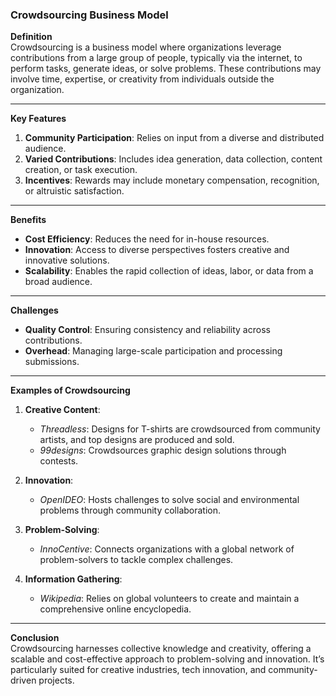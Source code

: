 ### Crowdsourcing Business Model

**Definition**  
Crowdsourcing is a business model where organizations leverage contributions from a large group of people, typically via the internet, to perform tasks, generate ideas, or solve problems. These contributions may involve time, expertise, or creativity from individuals outside the organization.

---

**Key Features**

1. **Community Participation**: Relies on input from a diverse and distributed audience.
2. **Varied Contributions**: Includes idea generation, data collection, content creation, or task execution.
3. **Incentives**: Rewards may include monetary compensation, recognition, or altruistic satisfaction.

---

**Benefits**

- **Cost Efficiency**: Reduces the need for in-house resources.
- **Innovation**: Access to diverse perspectives fosters creative and innovative solutions.
- **Scalability**: Enables the rapid collection of ideas, labor, or data from a broad audience.

---

**Challenges**

- **Quality Control**: Ensuring consistency and reliability across contributions.
- **Overhead**: Managing large-scale participation and processing submissions.

---

**Examples of Crowdsourcing**

1. **Creative Content**:
    
    - _Threadless_: Designs for T-shirts are crowdsourced from community artists, and top designs are produced and sold.
    - _99designs_: Crowdsources graphic design solutions through contests.
2. **Innovation**:
    
    - _OpenIDEO_: Hosts challenges to solve social and environmental problems through community collaboration.
3. **Problem-Solving**:
    
    - _InnoCentive_: Connects organizations with a global network of problem-solvers to tackle complex challenges.
4. **Information Gathering**:
    
    - _Wikipedia_: Relies on global volunteers to create and maintain a comprehensive online encyclopedia.

---

**Conclusion**  
Crowdsourcing harnesses collective knowledge and creativity, offering a scalable and cost-effective approach to problem-solving and innovation. It’s particularly suited for creative industries, tech innovation, and community-driven projects.